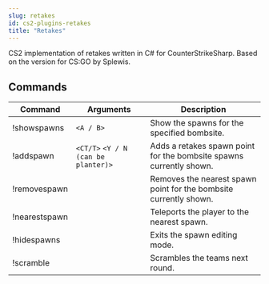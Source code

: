 ```yaml
---
slug: retakes
id: cs2-plugins-retakes
title: "Retakes"
---
```


CS2 implementation of retakes written in C# for CounterStrikeSharp. Based on the version for CS:GO by Splewis.

## Commands
| Command | Arguments | Description |
| ------- | -------- | ----------- |
| !showspawns | `<A / B>` | Show the spawns for the specified bombsite. |
| !addspawn | `<CT/T>` `<Y / N (can be planter)>` | Adds a retakes spawn point for the bombsite spawns currently shown. |
| !removespawn | | Removes the nearest spawn point for the bombsite currently shown. |
| !nearestspawn | | Teleports the player to the nearest spawn. |
| !hidespawns | | Exits the spawn editing mode. |
| !scramble | | Scrambles the teams next round. | 
